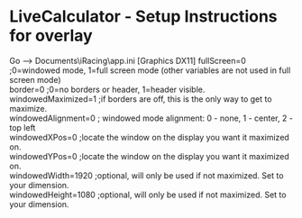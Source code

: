 # LiveCalculator - Setup Instructions for overlay

Go --> Documents\iRacing\app.ini
[Graphics DX11]
fullScreen=0                   ;0=windowed mode, 1=full screen mode (other variables are not used in full screen mode)  
border=0                       ;0=no borders or header, 1=header visible.  
windowedMaximized=1            ;if borders are off, this is the only way to get to maximize.  
windowedAlignment=0            ; windowed mode alignment: 0 - none, 1 - center, 2 - top left  
windowedXPos=0                 ;locate the window on the display you want it maximized on.  
windowedYPos=0                 ;locate the window on the display you want it maximized on.  
windowedWidth=1920             ;optional, will only be used if not maximized. Set to your dimension.  
windowedHeight=1080            ;optional, will only be used if not maximized. Set to your dimension.  

